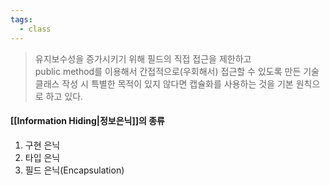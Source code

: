 ```yaml
---
tags:
  - class
---
```

> 유지보수성을 증가시키기 위해 필드의 직접 접근을 제한하고<br/> public method를 이용해서 간접적으로(우회해서) 접근할 수 있도록 만든 기술 <br/> 
> 클래스 작성 시 특별한 목적이 있지 않다면 캡슐화를 사용하는 것을 기본 원칙으로 하고 있다.


#### [[Information Hiding|정보은닉]]의 종류
1. 구현 은닉
2. 타입 은닉
3. 필드 은닉(Encapsulation)